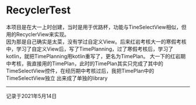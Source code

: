 # RecyclerTest  
本项目是在大一上时创建，当时是用于优路杯，功能与TineSelectView相似，但用的RecyclerView来实现。   
因为那是自己确实是太菜，没有学过自定义View。后来红岩考核大一的寒假考核中，学习了自定义View后，写了TimePlanning，过了寒假考核后，学习了kotlin，就把TimePlanning用kotlin重写了，更名为TimePlan。
大一下的红岩期中考核，我直接用的TimePlan，此时的TimePlan其实只完成了其中的TimeSelectView控件，在经历期中考核过后，我把TimePlan中的TimeSelectView独立
出来成了单独的library  

---
记录于2021年5月14日
